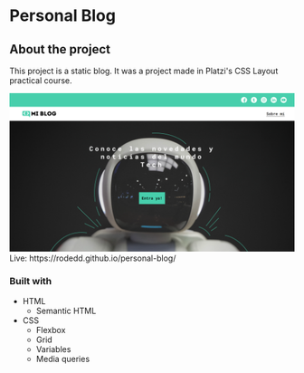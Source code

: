 # Personal Blog

## About the project

This project is a static blog. It was a project made in Platzi's CSS Layout practical course.

<img src="./screen1.png" alt="Personal Blog screenshot" width="800">
Live: https://rodedd.github.io/personal-blog/

### Built with

- HTML
  - Semantic HTML
- CSS
  - Flexbox
  - Grid
  - Variables
  - Media queries
